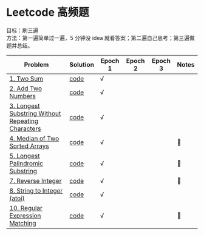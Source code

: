# Leetcode 高频题

目标：刷三遍  
方法：第一遍简单过一遍，5 分钟没 idea 就看答案；第二遍自己思考；第三遍做题并总结。

| Problem                                                              | Solution                 | Epoch 1 | Epoch 2 | Epoch 3 | Notes |
| -------------------------------------------------------------------- | ------------------------ | ------- | ------- | ------- | ----- |
| [1. Two Sum](https://leetcode.com/problems/two-sum/)                 | [code](twoSum.py)        | √       |
| [2. Add Two Numbers](https://leetcode.com/problems/add-two-numbers/) | [code](addTwoNumbers.py) | √       |
|[3. Longest Substring Without Repeating Characters](https://leetcode.com/problems/longest-substring-without-repeating-characters/)| [code](lengthOfLongestSubstring.py)| √ |
|[4. Median of Two Sorted Arrays](https://leetcode.com/problems/median-of-two-sorted-arrays/)|[code](findMedianSortedArrays.py)| √ |||🌟|
|[5. Longest Palindromic Substring](https://leetcode.com/problems/longest-palindromic-substring/)| [code](longestPalindrome.py)| √ |||🌟|
|[7. Reverse Integer](https://leetcode.com/problems/reverse-integer/)| [code](reverse.py)|√ |||🌟|
|[8. String to Integer (atoi)](https://leetcode.com/problems/string-to-integer-atoi/)| [code](myAtoi.py)| √ |
|[10. Regular Expression Matching](https://leetcode.com/problems/regular-expression-matching/)| [code](isMatch.py)| √ |||🌟|